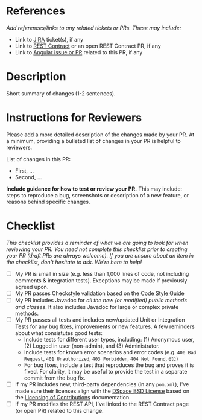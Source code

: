 # References
_Add references/links to any related tickets or PRs. These may include:_
* Link to [JIRA](https://jira.lyrasis.org/projects/DS/summary) ticket(s), if any
* Link to [REST Contract](https://github.com/DSpace/Rest7Contract) or an open REST Contract PR, if any
* Link to [Angular issue or PR](https://github.com/DSpace/dspace-angular/issues) related to this PR, if any

# Description
Short summary of changes (1-2 sentences).

# Instructions for Reviewers
Please add a more detailed description of the changes made by your PR. At a minimum, providing a bulleted list of changes in your PR is helpful to reviewers.

List of changes in this PR:
* First, ...
* Second, ...

**Include guidance for how to test or review your PR.** This may include: steps to reproduce a bug, screenshots or description of a new feature, or reasons behind specific changes. 

# Checklist
_This checklist provides a reminder of what we are going to look for when reviewing your PR. You need not complete this checklist prior to creating your PR (draft PRs are always welcome). If you are unsure about an item in the checklist, don't hesitate to ask. We're here to help!_

- [ ] My PR is small in size (e.g. less than 1,000 lines of code, not including comments & integration tests). Exceptions may be made if previously agreed upon.
- [ ] My PR passes Checkstyle validation based on the [Code Style Guide](https://wiki.lyrasis.org/display/DSPACE/Code+Style+Guide)
- [ ] My PR includes Javadoc for _all the new (or modified) public methods and classes_. It also includes Javadoc for large or complex private methods.
- [ ] My PR passes all tests and includes new/updated Unit or Integration Tests for any bug fixes, improvements or new features. A few reminders about what consistutes good tests:
    * Include tests for different user types, including: (1) Anonymous user, (2) Logged in user (non-admin), and (3) Administrator.
    * Include tests for known error scenarios and error codes (e.g. `400 Bad Request`, `401 Unauthorized`, `403 Forbidden`, `404 Not Found`, etc)
    * For bug fixes, include a test that reproduces the bug and proves it is fixed. For clarity, it may be useful to provide the test in a separate commit from the bug fix.
- [ ] If my PR includes new, third-party dependencies (in any `pom.xml`), I've made sure their licenses align with the [DSpace BSD License](https://github.com/DSpace/DSpace/blob/master/LICENSE) based on the [Licensing of Contributions](https://wiki.lyrasis.org/display/DSPACE/Code+Contribution+Guidelines#CodeContributionGuidelines-LicensingofContributions) documentation.
- [ ] If my PR modifies the REST API, I've linked to the REST Contract page (or open PR) related to this change.

